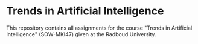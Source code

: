 # Trends in Artificial Intelligence

This repository contains all assignments for the course "Trends in Artificial Intelligence" (SOW-MKI47) given at the Radboud University. 

